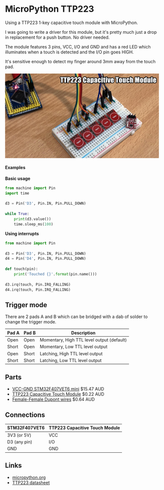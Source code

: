 # MicroPython TTP223

Using a TTP223 1-key capacitive touch module with MicroPython.

I was going to write a driver for this module, but it's pretty much just a drop in replacement for a push button. No driver needed.

The module features 3 pins, VCC, I/O and GND and has a red LED which illuminates when a touch is detected and the I/O pin goes HIGH.

It's sensitive enough to detect my finger around 3mm away from the touch pad.

![demo](docs/demo.jpg)

#### Examples

**Basic usage**

```python
from machine import Pin
import time

d3 = Pin('D3', Pin.IN, Pin.PULL_DOWN)

while True:
    print(d3.value())
    time.sleep_ms(100)
```

**Using interrupts**

```python
from machine import Pin

d3 = Pin('D3', Pin.IN, Pin.PULL_DOWN)
d4 = Pin('D4', Pin.IN, Pin.PULL_DOWN)

def touch(pin):
    print('Touched {}'.format(pin.name()))

d3.irq(touch, Pin.IRQ_FALLING)
d4.irq(touch, Pin.IRQ_FALLING)
```

## Trigger mode

There are 2 pads A and B which can be bridged with a dab of solder to change the trigger mode.

Pad A | Pad B | Description
----- | ----- | --------------------------------------
Open  | Open  | Momentary, High TTL level output (default)
Short | Open  | Momentary, Low TTL level output
Open  | Short | Latching, High TTL level output
Short | Short | Latching, Low TTL level output


## Parts

* [VCC-GND STM32F407VET6 mini](https://www.aliexpress.com/item/STM32F407VET6-Mini-version-of-the-core-board-STM32-minimum-system-version/32709285751.html) $15.47 AUD
* [TTP223 Capacitive Touch Module](https://www.aliexpress.com/item/5PCS-LOT-NEW-TTP223-Touch-button-Module-Capacitor-type-Single-Channel-Self-Locking-Touch-switch-sensor/32416625219.html) $0.22 AUD
* [Female-Female Dupont wires](https://www.aliexpress.com/item/10pcs-10cm-2-54mm-1p-1p-Pin-Male-to-Male-Color-Breadboard-Cable-Jump-Wire-Jumper/32636873838.html) $0.64 AUD

## Connections

STM32F407VET6 | TTP223 Capacitive Touch Module
------------- | -----------------
3V3 (or 5V)   | VCC
D3 (any pin)  | I/O
GND           | GND

## Links

* [micropython.org](http://micropython.org)
* [TTP223 datasheet](https://infusionsystems.com/support/TTP223.pdf)
